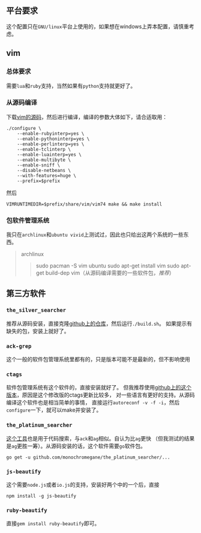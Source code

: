 ## 平台要求
这个配置只在`GNU/linux`平台上使用的，如果想在windows上弄本配置，请慎重考虑。
## vim
### 总体要求
需要`lua`和`ruby`支持，当然如果有`python`支持就更好了。
### 从源码编译
下载[vim的源码][1]，然后进行编译，编译的参数大体如下，请合适取用：
```shell
./configure \
    --enable-rubyinterp=yes \
    --enable-pythoninterp=yes \
    --enable-perlinterp=yes \
    --enable-tclinterp \
    --enable-luainterp=yes \
    --enable-multibyte \
    --enable-sniff \
    --disable-netbeans \
    --with-features=huge \
    --prefix=$prefix
```
然后
```shell
VIMRUNTIMEDIR=$prefix/share/vim/vim74 make && make install
```
### 包软件管理系统
我只在`archlinux`和`ubuntu vivid`上测试过，因此也只给出这两个系统的一些东西。
> archlinux
>> sudo pacman -S vim
> ubuntu
>> sudo apt-get install vim
>> sudo apt-get build-dep vim（从源码编译需要的一些软件包，_推荐_）

## 第三方软件
### `the_silver_searcher`
推荐从源码安装，直接克隆[github上的仓库][2]，然后运行`./build.sh`。
如果提示有缺失的包，安装上就好了。
### `ack-grep`
这个一般的软件包管理系统里都有的，只是版本可能不是最新的，但不影响使用
### `ctags`
软件包管理系统有这个软件的，直接安装就好了。
但我推荐使用[github上的这个版本][3]，原因是这个修改版的ctags更新比较多，
对一些语言有更好的支持。从源码编译这个软件也是相当简单的事情，
直接运行`autoreconf -v -f -i`，然后`configure`一下，就可以make并安装了。
### `the_platinum_searcher`
[这个工具][4]也是用于代码搜索，与`ack`和`ag`相似。自认为比`ag`更快
（但我测试的结果是`ag`更胜一筹）。从源码安装的话，这个软件需要`go`软件包。
```shell
go get -u github.com/monochromegane/the_platinum_searcher/...
```
### `js-beautify`
这个需要`node.js`或者`io.js`的支持，安装好两个中的一个后，直接
```shell
npm install -g js-beautify
```
### `ruby-beautify`
直接`gem install ruby-beautify`即可。

[1]: https://github.com/vim/vim
[2]: https://github.com/ggreer/the_silver_searcher
[3]: https://github.com/fishman/ctags
[4]: https://github.com/monochromegane/the_platinum_searcher
